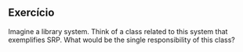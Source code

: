 ## Exercício
Imagine a library system. Think of a class related to this system that exemplifies SRP. What would be the single responsibility of this class?